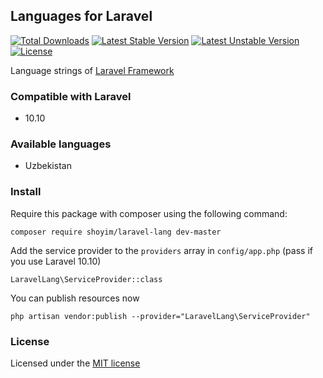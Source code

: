 ## Languages for Laravel

[![Total Downloads](https://poser.pugx.org/pektop/laravel-lang/d/total.svg)](https://packagist.org/packages/pektop/laravel-lang)
[![Latest Stable Version](https://poser.pugx.org/pektop/laravel-lang/v/stable.svg)](https://packagist.org/packages/pektop/laravel-lang)
[![Latest Unstable Version](https://poser.pugx.org/pektop/laravel-lang/v/unstable.svg)](https://packagist.org/packages/pektop/laravel-lang)
[![License](https://poser.pugx.org/pektop/laravel-lang/license.svg)](https://packagist.org/packages/pektop/laravel-lang)

Language strings of [Laravel Framework](https://github.com/laravel/laravel/tree/master/resources/lang/en)

### Compatible with Laravel

* 10.10

### Available languages

* Uzbekistan

### Install

Require this package with composer using the following command:

```
composer require shoyim/laravel-lang dev-master
```

Add the service provider to the `providers` array in `config/app.php` (pass if you use Laravel 10.10)

```
LaravelLang\ServiceProvider::class
```

You can publish resources now

```
php artisan vendor:publish --provider="LaravelLang\ServiceProvider"
```

### License

Licensed under the [MIT license](http://opensource.org/licenses/MIT)
